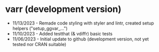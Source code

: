 # varr (development version)

* 11/13/2023 - Remade code styling with styler and lintr, created setup helpers ("setup_ggvar_...")
* 11/10/2023 - Added testthat (& vdiffr) basic tests
* 11/06/2023 - Initial update to github (development version, not yet tested nor CRAN suitable)
